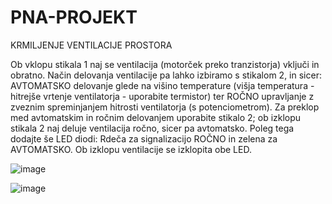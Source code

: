 # PNA-PROJEKT
KRMILJENJE VENTILACIJE PROSTORA


Ob vklopu stikala 1 naj se ventilacija (motorček preko tranzistorja) vključi in obratno. Način delovanja ventilacije pa lahko izbiramo s stikalom 2, in sicer: AVTOMATSKO delovanje glede na višino temperature (višja temperatura - hitrejše vrtenje ventilatorja - uporabite termistor) ter ROČNO upravljanje z zveznim spreminjanjem hitrosti ventilatorja (s potenciometrom). Za preklop med avtomatskim in ročnim delovanjem uporabite stikalo 2; ob izklopu stikala 2 naj deluje ventilacija ročno, sicer pa avtomatsko. Poleg tega dodajte še LED diodi: Rdeča za signalizacijo ROČNO in zelena za AVTOMATSKO. Ob izklopu ventilacije se izklopita obe LED.


![image](https://user-images.githubusercontent.com/129843992/230308200-2f6b5560-db41-4352-9987-35cfb1e2d1ac.png)


![image](https://user-images.githubusercontent.com/129843992/230313543-f9058aa1-8738-4d4a-8cdd-836f3d1aa4de.png)



